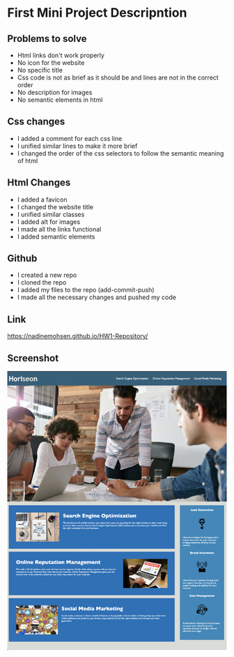  # First Mini Project Descripntion

## Problems to solve
* Html links don't work properly
* No icon for the website
* No specific title
* Css code is not as brief as it should be and lines are not in the correct order
* No description for images
* No semantic elements in html

## Css changes
* I added a comment for each css line
* I unified similar lines to make it more brief
* I changed the order of the css selectors to follow the semantic meaning of html
  
## Html Changes
* I added a favicon
* I changed the website title
* I unified similar classes
* I added alt for images
* I made all the links functional
* I added semantic elements
  

## Github
* I created a new repo
* I cloned the repo
* I added my files to the repo (add-commit-push)
* I made all the necessary changes and pushed my code
  

## Link    
https://nadinemohsen.github.io/HW1-Repository/


## Screenshot
 ![Screenshot](assets/Images/Screenshot-webpage.png)